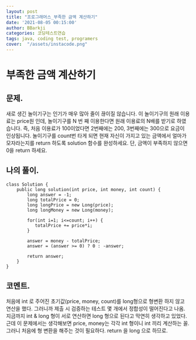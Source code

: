 ```yaml
---
layout: post
title: "프로그래머스_부족한 금액 계산하기"
date: '2021-08-05 00:15:00'
author: BBarkji
categories: 코딩테스트연습
tags: java, coding test, programers
cover:  "/assets/instacode.png"
---
```




부족한 금액 계산하기
==============




##  문제.

새로 생긴 놀이기구는 인기가 매우 많아 줄이 끊이질 않습니다. 이 놀이기구의 원래 이용료는 price원 인데, 놀이기구를 N 번 째 이용한다면 원래 이용료의 N배를 받기로 하였습니다. 즉, 처음 이용료가 100이었다면 2번째에는 200, 3번째에는 300으로 요금이 인상됩니다. 놀이기구를 count번 타게 되면 현재 자신이 가지고 있는 금액에서 얼마가 모자라는지를 return 하도록 solution 함수를 완성하세요. 단, 금액이 부족하지 않으면 0을 return 하세요.





## 나의 풀이.


    class Solution {
        public long solution(int price, int money, int count) {
            long answer = -1;
            long totalPrice = 0;
            long longPrice = new Long(price);
            long longMoney = new Long(money);

            for(int i=1; i<=count; i++) {
               totalPrice += price*i; 
            }
            
            answer = money - totalPrice;
            answer = (answer >= 0) ? 0 : -answer;

            return answer;
        }
    }




## 코멘트.

처음에 int 로 주어진 초기값(price, money, count)를 long형으로 형변환 하지 않고 연산을 했다. 그러니까 제출 시 검증하는 테스트 몇 개에서 정합성이 떨어진다고 나옴. 지금까지 int & long 형이 서로 연산하면 long 형으로 된다고 막연히 생각하고 있었다. 근데 이 문제에서는 생각해보면 price, money는 각각 int 형이니 int 끼리 계산하는 꼴. 그러니 처음에 형 변환을 해주는 것이 필요하다. return 을 long 으로 하므로.






